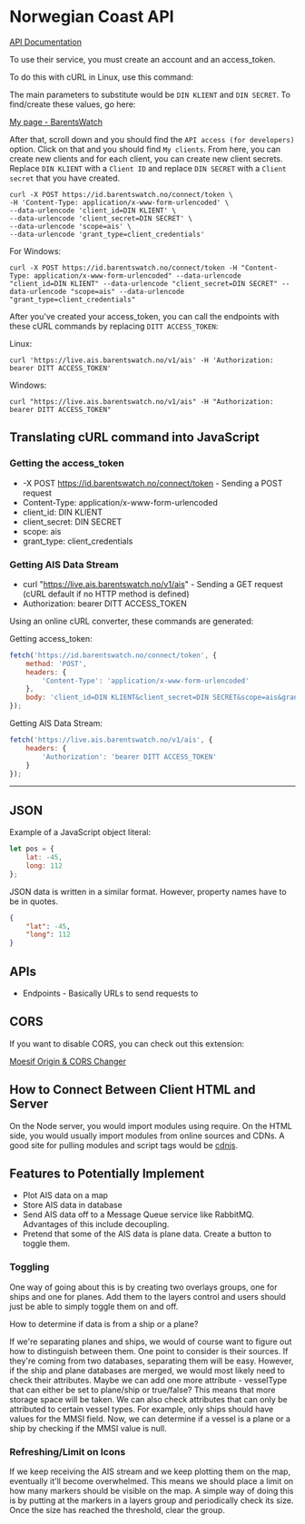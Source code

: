 # Norwegian Coast API

[API Documentation](https://wiki.barentswatch.net/display/BO/AIS)

To use their service, you must create an account and an access_token.

To do this with cURL in Linux, use this command:

The main parameters to substitute would be `DIN KLIENT` and `DIN SECRET`. To find/create these values, go here:

[My page - BarentsWatch](https://www.barentswatch.no/minside/)

After that, scroll down and you should find the `API access (for developers)` option. Click on that and you should find `My clients`. From here, you can create new clients and for each client, you can create new client secrets. Replace `DIN KLIENT` with a `Client ID` and replace `DIN SECRET` with a `Client secret` that you have created.

```
curl -X POST https://id.barentswatch.no/connect/token \
-H 'Content-Type: application/x-www-form-urlencoded' \
--data-urlencode 'client_id=DIN KLIENT' \
--data-urlencode 'client_secret=DIN SECRET' \
--data-urlencode 'scope=ais' \
--data-urlencode 'grant_type=client_credentials'
```

For Windows:
```
curl -X POST https://id.barentswatch.no/connect/token -H "Content-Type: application/x-www-form-urlencoded" --data-urlencode "client_id=DIN KLIENT" --data-urlencode "client_secret=DIN SECRET" --data-urlencode "scope=ais" --data-urlencode "grant_type=client_credentials"
```

After you've created your access_token, you can call the endpoints with these cURL commands by replacing `DITT ACCESS_TOKEN`:

Linux:
```
curl 'https://live.ais.barentswatch.no/v1/ais' -H 'Authorization: bearer DITT ACCESS_TOKEN'
```

Windows:
```
curl "https://live.ais.barentswatch.no/v1/ais" -H "Authorization: bearer DITT ACCESS_TOKEN"
```

## Translating cURL command into JavaScript

### Getting the access_token
- -X POST https://id.barentswatch.no/connect/token - Sending a POST request
- Content-Type: application/x-www-form-urlencoded
- client_id: DIN KLIENT
- client_secret: DIN SECRET
- scope: ais
- grant_type: client_credentials

### Getting AIS Data Stream
- curl "https://live.ais.barentswatch.no/v1/ais" - Sending a GET request (cURL default if no HTTP method is defined)
- Authorization: bearer DITT ACCESS_TOKEN

Using an online cURL converter, these commands are generated:

Getting access_token:
```javascript
fetch('https://id.barentswatch.no/connect/token', {
    method: 'POST',
    headers: {
        'Content-Type': 'application/x-www-form-urlencoded'
    },
    body: 'client_id=DIN KLIENT&client_secret=DIN SECRET&scope=ais&grant_type=client_credentials'
});
```

Getting AIS Data Stream:
```javascript
fetch('https://live.ais.barentswatch.no/v1/ais', {
    headers: {
        'Authorization': 'bearer DITT ACCESS_TOKEN'
    }
});
```

---

## JSON

Example of a JavaScript object literal:
```javascript
let pos = {
    lat: -45,
    long: 112
};
```

JSON data is written in a similar format. However, property names have to be in quotes.

```json
{
    "lat": -45,
    "long": 112
}
```

## APIs
- Endpoints - Basically URLs to send requests to

## CORS
If you want to disable CORS, you can check out this extension:

[Moesif Origin & CORS Changer](https://chrome.google.com/webstore/detail/moesif-origin-cors-change/digfbfaphojjndkpccljibejjbppifbc)

## How to Connect Between Client HTML and Server
On the Node server, you would import modules using require. On the HTML side, you would usually import modules from online sources and CDNs. A good site for pulling modules and script tags would be [cdnjs](https://cdnjs.com/). 

## Features to Potentially Implement
- Plot AIS data on a map
- Store AIS data in database
- Send AIS data off to a Message Queue service like RabbitMQ. Advantages of this include decoupling.
- Pretend that some of the AIS data is plane data. Create a button to toggle them.

### Toggling
One way of going about this is by creating two overlays groups, one for ships and one for planes. Add them to the layers control and users should just be able to simply toggle them on and off.

How to determine if data is from a ship or a plane?

If we're separating planes and ships, we would of course want to figure out how to distinguish between them. One point to consider is their sources. If they're coming from two databases, separating them will be easy. However, if the ship and plane databases are merged, we would most likely need to check their attributes. Maybe we can add one more attribute - vesselType that can either be set to plane/ship or true/false? This means that more storage space will be taken. We can also check attributes that can only be attributed to certain vessel types. For example, only ships should have values for the MMSI field. Now, we can determine if a vessel is a plane or a ship by checking if the MMSI value is null.

### Refreshing/Limit on Icons
If we keep receiving the AIS stream and we keep plotting them on the map, eventually it'll become overwhelmed. This means we should place a limit on how many markers should be visible on the map. A simple way of doing this is by putting at the markers in a layers group and periodically check its size. Once the size has reached the threshold, clear the group.